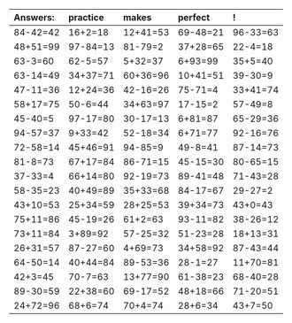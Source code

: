 | Answers: | practice | makes | perfect | ! |
| :--- | :--- | :--- | :--- | :--- |
| 84-42=42 | 16+2=18 | 12+41=53 | 69-48=21 | 96-33=63 | 
| 48+51=99 | 97-84=13 | 81-79=2 | 37+28=65 | 22-4=18 | 
| 63-3=60 | 62-5=57 | 5+32=37 | 6+93=99 | 35+5=40 | 
| 63-14=49 | 34+37=71 | 60+36=96 | 10+41=51 | 39-30=9 | 
| 47-11=36 | 12+24=36 | 42-16=26 | 75-71=4 | 33+41=74 | 
| 58+17=75 | 50-6=44 | 34+63=97 | 17-15=2 | 57-49=8 | 
| 45-40=5 | 97-17=80 | 30-17=13 | 6+81=87 | 65-29=36 | 
| 94-57=37 | 9+33=42 | 52-18=34 | 6+71=77 | 92-16=76 | 
| 72-58=14 | 45+46=91 | 94-85=9 | 49-8=41 | 87-14=73 | 
| 81-8=73 | 67+17=84 | 86-71=15 | 45-15=30 | 80-65=15 | 
| 37-33=4 | 66+14=80 | 92-19=73 | 89-41=48 | 71-43=28 | 
| 58-35=23 | 40+49=89 | 35+33=68 | 84-17=67 | 29-27=2 | 
| 43+10=53 | 25+34=59 | 28+25=53 | 39+34=73 | 43+0=43 | 
| 75+11=86 | 45-19=26 | 61+2=63 | 93-11=82 | 38-26=12 | 
| 73+11=84 | 3+89=92 | 57-25=32 | 51-23=28 | 18+13=31 | 
| 26+31=57 | 87-27=60 | 4+69=73 | 34+58=92 | 87-43=44 | 
| 64-50=14 | 40+44=84 | 89-53=36 | 28-1=27 | 11+70=81 | 
| 42+3=45 | 70-7=63 | 13+77=90 | 61-38=23 | 68-40=28 | 
| 89-30=59 | 22+38=60 | 69-17=52 | 48+18=66 | 71-20=51 | 
| 24+72=96 | 68+6=74 | 70+4=74 | 28+6=34 | 43+7=50 | 
